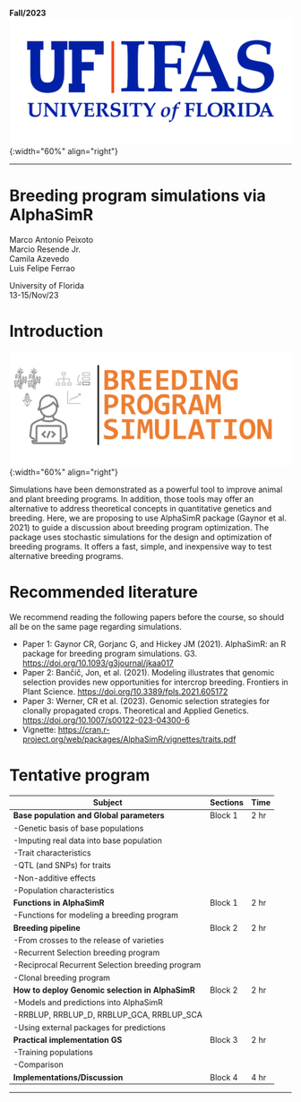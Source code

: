 **Fall/2023**
![FL](../../assets/images/UF.jpg){:width="60%" align="right"}  

***

# Breeding program simulations via AlphaSimR

Marco Antonio Peixoto  
Marcio Resende Jr.  
Camila Azevedo  
Luis Felipe Ferrao  

University of Florida  
13-15/Nov/23


# **Introduction**

![Imputation](../../assets/images/Picture1.png){:width="60%" align="right"}  

Simulations have been demonstrated as a powerful tool to improve animal and plant breeding programs. In addition, those tools may offer an alternative to address theoretical concepts in quantitative genetics and breeding. Here, we are proposing to use AlphaSimR package (Gaynor et al. 2021) to guide a discussion about breeding program optimization. The package uses stochastic simulations for the design and optimization of breeding programs. It offers a fast, simple, and inexpensive way to test alternative breeding programs.


# **Recommended literature**

We recommend reading the following papers before the course, so should all be on the same page regarding simulations.

- Paper 1: Gaynor CR, Gorjanc G, and Hickey JM (2021). AlphaSimR: an R package for breeding program simulations. G3. https://doi.org/10.1093/g3journal/jkaa017
- Paper 2: Bančič, Jon, et al. (2021). Modeling illustrates that genomic selection provides new opportunities for intercrop breeding. Frontiers in Plant Science. https://doi.org/10.3389/fpls.2021.605172
- Paper 3: Werner, CR et al. (2023). Genomic selection strategies for clonally propagated crops. Theoretical and Applied Genetics. https://doi.org/10.1007/s00122-023-04300-6
- Vignette: https://cran.r-project.org/web/packages/AlphaSimR/vignettes/traits.pdf


# **Tentative program**

| Subject                                                  | Sections  | Time  |
|----------------------------------------------------------|-----------|-------|
|**Base population and Global parameters**                            |  Block 1  |  2 hr |
| -Genetic basis of base populations                       |                | 
| -Imputing real data into base population    |                 |
| -Trait characteristics                                   |                 |
| -QTL (and SNPs) for traits                                      |                |
| -Non-additive effects                                    |                 |
| -Population characteristics                              |                |
| **Functions in AlphaSimR**                                | Block 1   | 2 hr  |
| -Functions for modeling a breeding program               |           |       |
| **Breeding pipeline**                                     | Block 2   | 2 hr  |
| -From crosses to the release of varieties                     |           |       |
| -Recurrent Selection breeding program                     |           |       |
| -Reciprocal Recurrent Selection breeding program          |           |       |
| -Clonal breeding program                                  |           |       |
| **How to deploy Genomic selection in AlphaSimR**          | Block 2   | 2 hr  |
| -Models and predictions into AlphaSimR                |           |       |
| -RRBLUP, RRBLUP_D, RRBLUP_GCA, RRBLUP_SCA             |           |       |
| -Using external packages for predictions            |           |       |
| **Practical implementation GS**                          | Block 3   | 2 hr  |
| -Training populations                                 |           |       |
| -Comparison                                           |           |       |
| **Implementations/Discussion**                           | Block 4   | 4 hr  |


***
